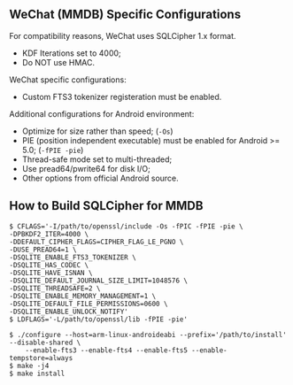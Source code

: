 ## WeChat (MMDB) Specific Configurations

For compatibility reasons, WeChat uses SQLCipher 1.x format.

 * KDF Iterations set to 4000;
 * Do NOT use HMAC.

WeChat specific configurations:

 * Custom FTS3 tokenizer registeration must be enabled.

Additional configurations for Android environment:

 * Optimize for size rather than speed; (`-Os`)
 * PIE (position independent executable) must be enabled for Android >= 5.0; (`-fPIE -pie`)
 * Thread-safe mode set to multi-threaded;
 * Use pread64/pwrite64 for disk I/O;
 * Other options from official Android source.

## How to Build SQLCipher for MMDB

```shell
$ CFLAGS='-I/path/to/openssl/include -Os -fPIC -fPIE -pie \
-DPBKDF2_ITER=4000 \
-DDEFAULT_CIPHER_FLAGS=CIPHER_FLAG_LE_PGNO \
-DUSE_PREAD64=1 \
-DSQLITE_ENABLE_FTS3_TOKENIZER \
-DSQLITE_HAS_CODEC \
-DSQLITE_HAVE_ISNAN \
-DSQLITE_DEFAULT_JOURNAL_SIZE_LIMIT=1048576 \
-DSQLITE_THREADSAFE=2 \
-DSQLITE_ENABLE_MEMORY_MANAGEMENT=1 \
-DSQLITE_DEFAULT_FILE_PERMISSIONS=0600 \
-DSQLITE_ENABLE_UNLOCK_NOTIFY'
$ LDFLAGS='-L/path/to/openssl/lib -fPIE -pie'

$ ./configure --host=arm-linux-androideabi --prefix='/path/to/install' --disable-shared \
    --enable-fts3 --enable-fts4 --enable-fts5 --enable-tempstore=always
$ make -j4
$ make install
```